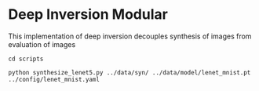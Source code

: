 # Deep Inversion Modular

This implementation of deep inversion decouples synthesis of images from evaluation of images

```
cd scripts
```

```
python synthesize_lenet5.py ../data/syn/ ../data/model/lenet_mnist.pt ../config/lenet_mnist.yaml
```